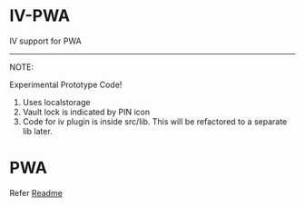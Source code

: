 # IV-PWA
IV support for PWA

<hr>

NOTE:

Experimental Prototype Code!

1. Uses localstorage
2. Vault lock is indicated by PIN icon
3. Code for iv plugin is inside src/lib. This will be refactored to a separate lib later.

# PWA
Refer [Readme](PWA-Readme.md)
